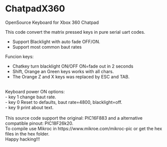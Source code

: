 # ChatpadX360
OpenSource Keyboard for Xbox 360 Chatpad

This code convert the matrix pressed keys in pure serial uart codes.
- Support Blacklight with auto fade OFF/ON.
- Support most common baut rates

Funcion keys:<br>
  - Chatkey turn blacklight ON/OFF ON=fade out in 2 seconds<br>
  - Shift, Orange an Green keys works with all chars.<br>
  - The Orange Z and X keys was replaced by ESC and TAB.<br>
  <br>
Keyboard power ON options:<br>
 - key 1 change baut rate.<br>
 - key 0 Reset to defaults, baut rate=4800, blacklight=off.<br>
 - key 9 print about text.<br> 
<br>
This source code support the original: PIC16F883 and a alternative compatible pinout: PIC18F26k20.
<br>
To compile use Mikroc in https://www.mikroe.com/mikroc-pic or get the hex files in the hex folder.
<br>
Happy hacking!!!
